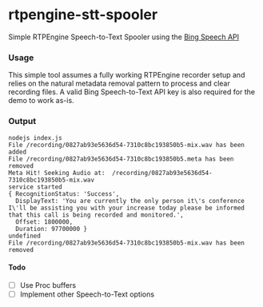 # rtpengine-stt-spooler
Simple RTPEngine Speech-to-Text Spooler using the [Bing Speech API](https://azure.microsoft.com/en-us/services/cognitive-services)

### Usage
This simple tool assumes a fully working RTPEngine recorder setup and relies on the natural metadata removal pattern to process and clear recording files. A valid Bing Speech-to-Text API key is also required for the demo to work as-is.

### Output
```
nodejs index.js 
File /recording/0827ab93e5636d54-7310c8bc193850b5-mix.wav has been added
File /recording/0827ab93e5636d54-7310c8bc193850b5.meta has been removed
Meta Hit! Seeking Audio at:  /recording/0827ab93e5636d54-7310c8bc193850b5-mix.wav
service started
{ RecognitionStatus: 'Success',
  DisplayText: 'You are currently the only person it\'s conference I\'ll be assisting you with your increase today please be informed that this call is being recorded and monitored.',
  Offset: 1800000,
  Duration: 97700000 }
undefined
File /recording/0827ab93e5636d54-7310c8bc193850b5-mix.wav has been removed
```

#### Todo
* [ ] Use Proc buffers
* [ ] Implement other Speech-to-Text options
